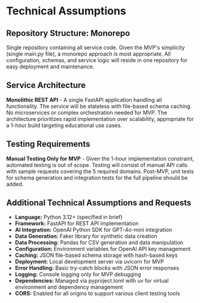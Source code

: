 # Technical Assumptions

## Repository Structure: Monorepo

Single repository containing all service code. Given the MVP's simplicity (single main.py file), a monorepo approach is most appropriate. All configuration, schemas, and service logic will reside in one repository for easy deployment and maintenance.

## Service Architecture

**Monolithic REST API** - A single FastAPI application handling all functionality. The service will be stateless with file-based schema caching. No microservices or complex orchestration needed for MVP. The architecture prioritizes rapid implementation over scalability, appropriate for a 1-hour build targeting educational use cases.

## Testing Requirements

**Manual Testing Only for MVP** - Given the 1-hour implementation constraint, automated testing is out of scope. Testing will consist of manual API calls with sample requests covering the 5 required domains. Post-MVP, unit tests for schema generation and integration tests for the full pipeline should be added.

## Additional Technical Assumptions and Requests

- **Language:** Python 3.12+ (specified in brief)
- **Framework:** FastAPI for REST API implementation
- **AI Integration:** OpenAI Python SDK for GPT-4o-mini integration
- **Data Generation:** Faker library for synthetic data creation
- **Data Processing:** Pandas for CSV generation and data manipulation
- **Configuration:** Environment variables for OpenAI API key management
- **Caching:** JSON file-based schema storage with hash-based keys
- **Deployment:** Local development server via uvicorn for MVP
- **Error Handling:** Basic try-catch blocks with JSON error responses
- **Logging:** Console logging only for MVP debugging
- **Dependencies:** Managed via pyproject.toml with uv for virtual environment and dependency management
- **CORS:** Enabled for all origins to support various client testing tools
